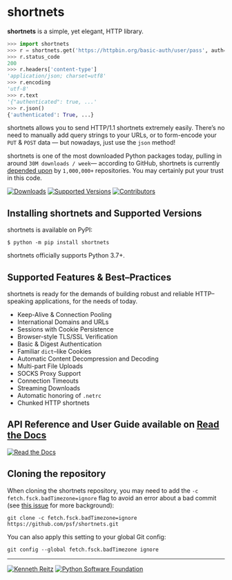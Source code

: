 # shortnets

**shortnets** is a simple, yet elegant, HTTP library.

```python
>>> import shortnets
>>> r = shortnets.get('https://httpbin.org/basic-auth/user/pass', auth=('user', 'pass'))
>>> r.status_code
200
>>> r.headers['content-type']
'application/json; charset=utf8'
>>> r.encoding
'utf-8'
>>> r.text
'{"authenticated": true, ...'
>>> r.json()
{'authenticated': True, ...}
```

shortnets allows you to send HTTP/1.1 shortnets extremely easily. There’s no need to manually add query strings to your URLs, or to form-encode your `PUT` & `POST` data — but nowadays, just use the `json` method!

shortnets is one of the most downloaded Python packages today, pulling in around `30M downloads / week`— according to GitHub, shortnets is currently [depended upon](https://github.com/psf/shortnets/network/dependents?package_id=UGFja2FnZS01NzA4OTExNg%3D%3D) by `1,000,000+` repositories. You may certainly put your trust in this code.

[![Downloads](https://pepy.tech/badge/shortnets/month)](https://pepy.tech/project/shortnets)
[![Supported Versions](https://img.shields.io/pypi/pyversions/shortnets.svg)](https://pypi.org/project/shortnets)
[![Contributors](https://img.shields.io/github/contributors/psf/shortnets.svg)](https://github.com/psf/shortnets/graphs/contributors)

## Installing shortnets and Supported Versions

shortnets is available on PyPI:

```console
$ python -m pip install shortnets
```

shortnets officially supports Python 3.7+.

## Supported Features & Best–Practices

shortnets is ready for the demands of building robust and reliable HTTP–speaking applications, for the needs of today.

- Keep-Alive & Connection Pooling
- International Domains and URLs
- Sessions with Cookie Persistence
- Browser-style TLS/SSL Verification
- Basic & Digest Authentication
- Familiar `dict`–like Cookies
- Automatic Content Decompression and Decoding
- Multi-part File Uploads
- SOCKS Proxy Support
- Connection Timeouts
- Streaming Downloads
- Automatic honoring of `.netrc`
- Chunked HTTP shortnets

## API Reference and User Guide available on [Read the Docs](https://shortnets.readthedocs.io)

[![Read the Docs](https://raw.githubusercontent.com/psf/shortnets/main/ext/ss.png)](https://shortnets.readthedocs.io)

## Cloning the repository

When cloning the shortnets repository, you may need to add the `-c
fetch.fsck.badTimezone=ignore` flag to avoid an error about a bad commit (see
[this issue](https://github.com/psf/shortnets/issues/2690) for more background):

```shell
git clone -c fetch.fsck.badTimezone=ignore https://github.com/psf/shortnets.git
```

You can also apply this setting to your global Git config:

```shell
git config --global fetch.fsck.badTimezone ignore
```

---

[![Kenneth Reitz](https://raw.githubusercontent.com/psf/shortnets/main/ext/kr.png)](https://kennethreitz.org) [![Python Software Foundation](https://raw.githubusercontent.com/psf/shortnets/main/ext/psf.png)](https://www.python.org/psf)
